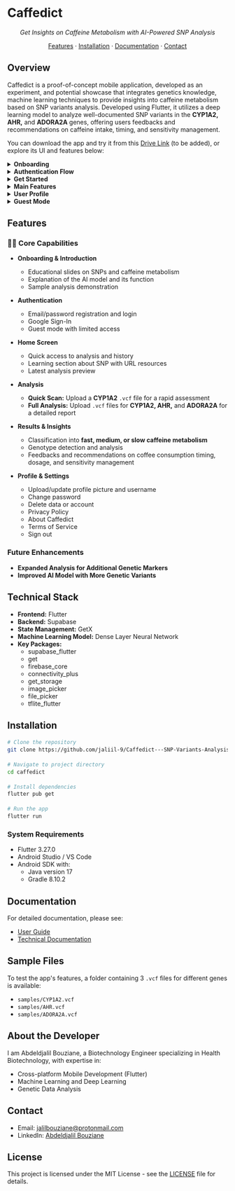 # Caffedict

<div align="center">
    
*Get Insights on Caffeine Metabolism with AI-Powered SNP Analysis*

[Features](#features) · [Installation](#installation) · [Documentation](#documentation) · [Contact](#contact)

</div>

## Overview

Caffedict is a proof-of-concept mobile application, developed as an experiment, and potential showcase that integrates genetics knowledge, machine learning techniques to provide insights into caffeine metabolism based on SNP variants analysis. Developed using Flutter, it utilizes a deep learning model to analyze well-documented SNP variants in the **CYP1A2, AHR,** and **ADORA2A** genes, offering users feedbacks and recommendations on caffeine intake, timing, and sensitivity management.

You can download the app and try it from this [Drive Link](https://drive.google.com/file/d/1oIX1TCQ2qlgCZyQuZPy-TNOsdKMA0gwn/view) (to be added), or explore its UI and features below:

<details>
<summary><strong>Onboarding</strong></summary>

<div align="center">
  <img src="https://github.com/jaliil-9/Caffedict---SNP-Variants-Analysis-Flutter-App-/blob/master/assets/app_screenshots/onboarding/obn_1.jpg" alt="Onboarding 1" width="150">
  <img src="https://github.com/jaliil-9/Caffedict---SNP-Variants-Analysis-Flutter-App-/blob/master/assets/app_screenshots/onboarding/onb_2.jpg" alt="Onboarding 2" width="150">
  <img src="https://github.com/jaliil-9/Caffedict---SNP-Variants-Analysis-Flutter-App-/blob/master/assets/app_screenshots/onboarding/onb_3.jpg" alt="Onboarding 3" width="150">
</div>

</details>

<details>
<summary><strong>Authentication Flow</strong></summary>

<div align="center">
  <img src="https://github.com/jaliil-9/Caffedict---SNP-Variants-Analysis-Flutter-App-/blob/master/assets/app_screenshots/authentication/auth_gate.jpg" alt="Authentication Gate" width="150">
  <img src="https://github.com/jaliil-9/Caffedict---SNP-Variants-Analysis-Flutter-App-/blob/master/assets/app_screenshots/authentication/login.jpg" alt="Login Screen" width="150">
  <img src="https://github.com/jaliil-9/Caffedict---SNP-Variants-Analysis-Flutter-App-/blob/master/assets/app_screenshots/authentication/register.jpg" alt="Registration Screen" width="150">
</div>

</details>

<details>
<summary><strong>Get Started</strong></summary>

<div align="center">
  <img src="https://github.com/jaliil-9/Caffedict---SNP-Variants-Analysis-Flutter-App-/blob/master/assets/app_screenshots/get_started/intro_1.jpg" alt="Slide 1" width="150">
  <img src="https://github.com/jaliil-9/Caffedict---SNP-Variants-Analysis-Flutter-App-/blob/master/assets/app_screenshots/get_started/intro_2.jpg" alt="Slide 2" width="150">
  <img src="https://github.com/jaliil-9/Caffedict---SNP-Variants-Analysis-Flutter-App-/blob/master/assets/app_screenshots/get_started/intro_3.jpg" alt="Slide 3" width="150">
  <img src="https://github.com/jaliil-9/Caffedict---SNP-Variants-Analysis-Flutter-App-/blob/master/assets/app_screenshots/guest_login_profile/locked_feature.jpg" alt="Demo Sample Analysis" width="150">
</div>

</details>

<details>
<summary><strong>Main Features</strong></summary>

<div align="center">
  <img src="https://github.com/jaliil-9/Caffedict---SNP-Variants-Analysis-Flutter-App-/blob/master/assets/app_screenshots/home_page/home_page.jpg" alt="Home Dashboard" width="150">
  <img src="https://github.com/jaliil-9/Caffedict---SNP-Variants-Analysis-Flutter-App-/blob/master/assets/app_screenshots/home_page/home_page_light.jpg" alt="Home Dashboard Light" width="150">
  <img src="https://github.com/jaliil-9/Caffedict---SNP-Variants-Analysis-Flutter-App-/blob/master/assets/app_screenshots/analysis_page/new_analysis.jpg" alt="Analysis Options" width="150">
  <img src="https://github.com/jaliil-9/Caffedict---SNP-Variants-Analysis-Flutter-App-/blob/master/assets/app_screenshots/analysis_page/analysis_history.jpg" alt="Analysis History" width="150">
  <img src="https://github.com/jaliil-9/Caffedict---SNP-Variants-Analysis-Flutter-App-/blob/master/assets/app_screenshots/analysis_result/analysis_result.jpg" alt="Analysis Results" width="150">
</div>

</details>

<details>
<summary><strong>User Profile</strong></summary>

<div align="center">
  <img src="https://github.com/jaliil-9/Caffedict---SNP-Variants-Analysis-Flutter-App-/blob/master/assets/app_screenshots/user_login_profile/user_profile.jpg" alt="User Profile" width="150">
  <img src="https://github.com/jaliil-9/Caffedict---SNP-Variants-Analysis-Flutter-App-/blob/master/assets/app_screenshots/user_login_profile/user_profile_light.jpg" alt="User Profile Light" width="150">
</div>

</details>

<details>
<summary><strong>Guest Mode</strong></summary>

<div align="center">
  <img src="https://github.com/jaliil-9/Caffedict---SNP-Variants-Analysis-Flutter-App-/blob/master/assets/app_screenshots/guest_login_profile/guest_profile.jpg" alt="Guest User Profile" width="150">
  <img src="https://github.com/jaliil-9/Caffedict---SNP-Variants-Analysis-Flutter-App-/blob/master/assets/app_screenshots/get_started/intro_sample_result.jpg" alt="Guest Locked Feature" width="150">
</div>

</details>

## Features

### 👩‍🔬 Core Capabilities

- **Onboarding & Introduction**
  - Educational slides on SNPs and caffeine metabolism
  - Explanation of the AI model and its function
  - Sample analysis demonstration

- **Authentication**
  - Email/password registration and login
  - Google Sign-In
  - Guest mode with limited access

- **Home Screen**
  - Quick access to analysis and history
  - Learning section about SNP with URL resources
  - Latest analysis preview

- **Analysis**
  - **Quick Scan:** Upload a **CYP1A2** `.vcf` file for a rapid assessment
  - **Full Analysis:** Upload `.vcf` files for **CYP1A2, AHR,** and **ADORA2A** for a detailed report

- **Results & Insights**
  - Classification into **fast, medium, or slow caffeine metabolism**
  - Genotype detection and analysis
  - Feedbacks and recommendations on coffee consumption timing, dosage, and sensitivity management

- **Profile & Settings**
  - Upload/update profile picture and username
  - Change password
  - Delete data or account
  - Privacy Policy
  - About Caffedict
  - Terms of Service
  - Sign out

### Future Enhancements

- **Expanded Analysis for Additional Genetic Markers**
- **Improved AI Model with More Genetic Variants**

## Technical Stack

- **Frontend:** Flutter
- **Backend:** Supabase
- **State Management:** GetX
- **Machine Learning Model:** Dense Layer Neural Network
- **Key Packages:**
  - supabase_flutter
  - get
  - firebase_core
  - connectivity_plus
  - get_storage
  - image_picker
  - file_picker
  - tflite_flutter

## Installation

```bash
# Clone the repository
git clone https://github.com/jaliil-9/Caffedict---SNP-Variants-Analysis-Flutter-App-.git

# Navigate to project directory
cd caffedict

# Install dependencies
flutter pub get

# Run the app
flutter run
```

### System Requirements

- Flutter 3.27.0
- Android Studio / VS Code
- Android SDK with:
  - Java version 17
  - Gradle 8.10.2

## Documentation

For detailed documentation, please see:
- [User Guide](docs/USER_GUIDE.md)
- [Technical Documentation](docs/TECHNICAL.md)

## Sample Files

To test the app's features, a folder containing 3 `.vcf` files for different genes is available:
- `samples/CYP1A2.vcf`
- `samples/AHR.vcf`
- `samples/ADORA2A.vcf`

## About the Developer

I am Abdeldjalil Bouziane, a Biotechnology Engineer specializing in Health Biotechnology, with expertise in:
- Cross-platform Mobile Development (Flutter)
- Machine Learning and Deep Learning
- Genetic Data Analysis

## Contact

- Email: jalilbouziane@protonmail.com
- LinkedIn: [Abdeldjalil Bouziane](https://www.linkedin.com/in/abdeldjalil-bouziane-0a7079288/)

## License

This project is licensed under the MIT License - see the [LICENSE](LICENSE) file for details.

